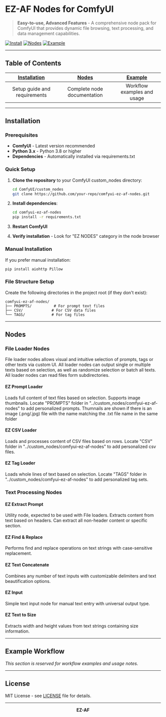 # EZ-AF Nodes for ComfyUI

> **Easy-to-use, Advanced Features** - A comprehensive node pack for ComfyUI that provides dynamic file browsing, text processing, and data management capabilities.

[![Install](https://img.shields.io/badge/Install-Instructions-blue)](#installation) [![Nodes](https://img.shields.io/badge/Nodes-Documentation-green)](#nodes) [![Example](https://img.shields.io/badge/Example-Workflows-orange)](#example)

---

## Table of Contents

| [Installation](#installation) | [Nodes](#nodes) | [Example](#example) |
|:---:|:---:|:---:|
| Setup guide and requirements | Complete node documentation | Workflow examples and usage |

---

## Installation

### Prerequisites
- **ComfyUI** - Latest version recommended
- **Python 3.x** - Python 3.8 or higher
- **Dependencies** - Automatically installed via requirements.txt

### Quick Setup

1. **Clone the repository** to your ComfyUI custom_nodes directory:
   ```bash
   cd ComfyUI/custom_nodes
   git clone https://github.com/your-repo/comfyui-ez-af-nodes.git
   ```

2. **Install dependencies**:
   ```bash
   cd comfyui-ez-af-nodes
   pip install -r requirements.txt
   ```

3. **Restart ComfyUI**

4. **Verify installation** - Look for "EZ NODES" category in the node browser

### Manual Installation
If you prefer manual installation:
```bash
pip install aiohttp Pillow
```

### File Structure Setup
Create the following directories in the project root (if they don't exist):
```
comfyui-ez-af-nodes/
├── PROMPTS/          # For prompt text files
├── CSV/             # For CSV data files  
└── TAGS/            # For tag files
```

---

## Nodes

### File Loader Nodes
File loader nodes allows visual and intuitive selection of prompts, tags or other texts via custom UI.
All loader nodes can output single or multiple texts based on selection, as well as randomize selection or batch all texts.
All loader nodes can read files form subdirectories.

#### **EZ Prompt Loader**
Loads full content of text files based on selection. Supports image thumbnails.
Locate "PROMPTS" folder in "../custom_nodes/comfyui-ez-af-nodes" to add personalized prompts.
Thumnails are shown if there is an image (.png/.jpg) file with the name matching the .txt file name in the same folder

#### **EZ CSV Loader**
Loads and processes content of CSV files based on rows.
Locate "CSV" folder in "../custom_nodes/comfyui-ez-af-nodes" to add personalized csv files.

#### **EZ Tag Loader**
Loads whole lines of text based on selection.
Locate "TAGS" folder in "../custom_nodes/comfyui-ez-af-nodes" to add personalized tag sets.

### Text Processing Nodes

#### **EZ Extract Prompt**
Utility node, expected to be used with File loaders.
Extracts content from text based on headers. Can extract all non-header content or specific section.

#### **EZ Find & Replace**
Performs find and replace operations on text strings with case-sensitive replacement.

#### **EZ Text Concatenate**
Combines any number of text inputs with customizable delimiters and text beautification options.

#### **EZ Input**
Simple text input node for manual text entry with universal output type.

#### **EZ Text to Size**
Extracts width and height values from text strings containing size information.

---

## Example Workflow

*This section is reserved for workflow examples and usage notes.*

---

## License

MIT License - see [LICENSE](LICENSE) file for details.

---

<div align="center">

**EZ-AF**

</div>
